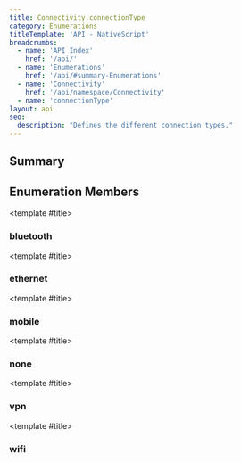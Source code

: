 ```yaml
---
title: Connectivity.connectionType
category: Enumerations
titleTemplate: 'API - NativeScript'
breadcrumbs: 
  - name: 'API Index'
    href: '/api/'
  - name: 'Enumerations'
    href: '/api/#summary-Enumerations'
  - name: 'Connectivity'
    href: '/api/namespace/Connectivity'
  - name: 'connectionType'
layout: api
seo:
  description: "Defines the different connection types."
---
```


<!-- This page is auto generated, do not edit manually. -->
<!-- Run "yarn generate:api-docs" to regenerate -->

<script setup lang="ts">
  import { provide } from "vue";
  import API_DATA from "./Connectivity-connectionType.data.json";
  
  provide('API_DATA', API_DATA);
</script>

<APIRefComment commentBase64="eyJibG9ja1RhZ3MiOltdLCJtb2RpZmllclRhZ3MiOnt9LCJzdW1tYXJ5IjpbeyJraW5kIjoidGV4dCIsInRleHQiOiJEZWZpbmVzIHRoZSBkaWZmZXJlbnQgY29ubmVjdGlvbiB0eXBlcy4ifV19" v-once />

## <Heading ignore>Summary</Heading>

<APIRefSummary v-once />

## Enumeration Members

<div class="">

<APIRef for="1096" v-once>

<template #title>

### bluetooth

</template>

</APIRef>

</div>

<div class="">

<APIRef for="1095" v-once>

<template #title>

### ethernet

</template>

</APIRef>

</div>

<div class="">

<APIRef for="1094" v-once>

<template #title>

### mobile

</template>

</APIRef>

</div>

<div class="">

<APIRef for="1092" v-once>

<template #title>

### none

</template>

</APIRef>

</div>

<div class="">

<APIRef for="1097" v-once>

<template #title>

### vpn

</template>

</APIRef>

</div>

<div class="">

<APIRef for="1093" v-once>

<template #title>

### wifi

</template>

</APIRef>

</div>
